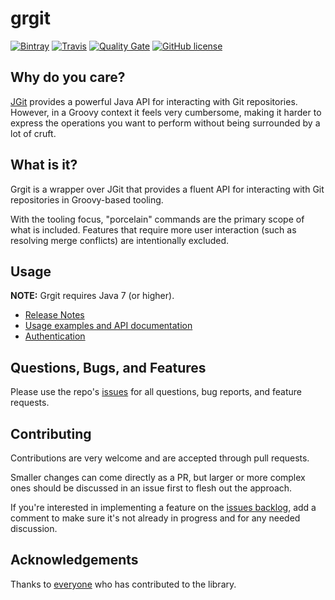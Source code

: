 # grgit

[![Bintray](https://img.shields.io/bintray/v/ajoberstar/maven/grgit.svg?style=flat-square)](https://bintray.com/ajoberstar/maven/grgit/_latestVersion)
[![Travis](https://img.shields.io/travis/ajoberstar/grgit.svg?style=flat-square)](https://travis-ci.org/ajoberstar/grgit)
[![Quality Gate](https://sonarqube.ajoberstar.com/api/badges/gate?key=org.ajoberstar:grgit)](https://sonarqube.ajoberstar.com/dashboard/index/org.ajoberstar:grgit)
[![GitHub license](https://img.shields.io/github/license/ajoberstar/grgit.svg?style=flat-square)](https://github.com/ajoberstar/grgit/blob/master/LICENSE)

## Why do you care?

[JGit](https://eclipse.org/jgit/) provides a powerful Java API for interacting with Git repositories. However,
in a Groovy context it feels very cumbersome, making it harder to express the operations you want to perform
without being surrounded by a lot of cruft.

## What is it?

Grgit is a wrapper over JGit that provides a fluent API for interacting with Git repositories in Groovy-based
tooling.

With the tooling focus, "porcelain" commands are the primary scope of what is included. Features that require
more user interaction (such as resolving merge conflicts) are intentionally excluded.

## Usage

**NOTE:** Grgit requires Java 7 (or higher).

* [Release Notes](https://github.com/ajoberstar/grgit/releases)
* [Usage examples and API documentation](http://ajoberstar.org/grgit/docs/groovydoc/index.html?org/ajoberstar/grgit/Grgit.html)
* [Authentication](http://ajoberstar.org/grgit/docs/groovydoc/index.html?org/ajoberstar/grgit/auth/AuthConfig.html)

## Questions, Bugs, and Features

Please use the repo's [issues](https://github.com/ajoberstar/grgit/issues)
for all questions, bug reports, and feature requests.

## Contributing

Contributions are very welcome and are accepted through pull requests.

Smaller changes can come directly as a PR, but larger or more complex
ones should be discussed in an issue first to flesh out the approach.

If you're interested in implementing a feature on the
[issues backlog](https://github.com/ajoberstar/grgit/issues), add a comment
to make sure it's not already in progress and for any needed discussion.

## Acknowledgements

Thanks to [everyone](https://github.com/ajoberstar/grgit/graphs/contributors)
who has contributed to the library.
